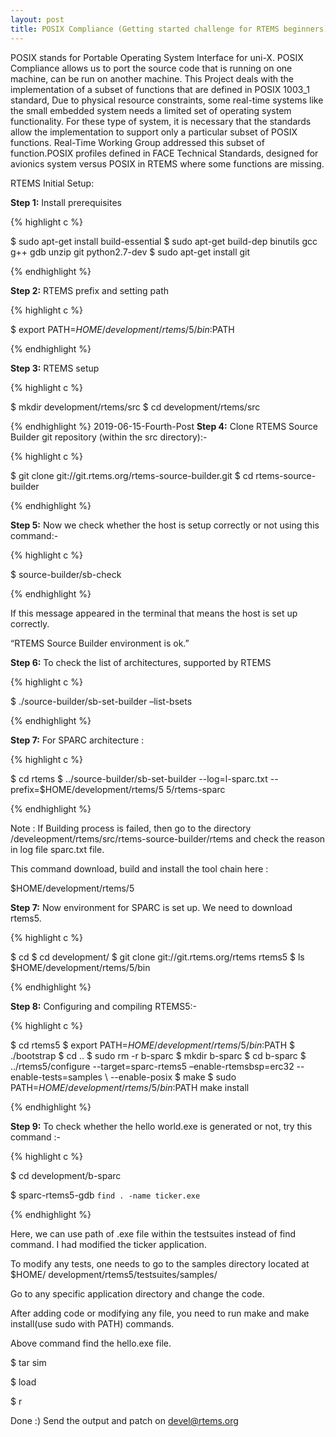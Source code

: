 ```yaml
---
layout: post
title: POSIX Compliance (Getting started challenge for RTEMS beginners) 
---
```


POSIX stands for Portable Operating System Interface for uni-X. POSIX Compliance allows us to 
port the source code that is running on one machine, can be run on another machine. This 
Project deals with the implementation of a subset of functions that are defined in POSIX 
1003_1 standard, Due to physical resource constraints, some real-time systems like the small 
embedded system needs a limited set of operating system functionality. For these type of 
system, it is necessary that the standards allow the implementation to support only a 
particular subset of POSIX functions. Real-Time Working Group addressed this subset of 
function.POSIX profiles defined in FACE Technical Standards, designed for avionics system 
versus POSIX in RTEMS where some functions are missing.

RTEMS Initial Setup:

**Step 1:** Install prerequisites 

{% highlight c %}

$ sudo apt-get install build-essential
$ sudo apt-get build-dep binutils gcc g++ gdb unzip git python2.7-dev
$ sudo apt-get install git

{% endhighlight %}

**Step 2:** RTEMS prefix and setting path

{% highlight c %}

$ export PATH=$HOME/development/rtems/5/bin:$PATH

{% endhighlight %}

**Step 3:** RTEMS setup

{% highlight c %}

$ mkdir development/rtems/src
$ cd development/rtems/src

{% endhighlight %}
2019-06-15-Fourth-Post
**Step 4:** Clone RTEMS Source Builder git repository (within the src directory):-

{% highlight c %}

$ git clone git://git.rtems.org/rtems-source-builder.git
$ cd rtems-source-builder

{% endhighlight %}

**Step 5:** Now we check whether the host is setup correctly or not using this command:-

{% highlight c %}

$ source-builder/sb-check

{% endhighlight %}

If this message appeared in the terminal that means the host is set up correctly.

“RTEMS Source Builder environment is ok.”

**Step 6:** To check the list of architectures, supported by RTEMS

{% highlight c %}

$ ./source-builder/sb-set-builder –list-bsets

{% endhighlight %}

**Step 7:** For SPARC architecture :

{% highlight c %}

$ cd rtems
$ ../source-builder/sb-set-builder --log=l-sparc.txt --prefix=$HOME/development/rtems/5 5/rtems-sparc

{% endhighlight %}

Note : If Building process is failed, then go to the directory 
/develeopment/rtems/src/rtems-source-builder/rtems and check the reason in log file 
sparc.txt file.

This command download, build and install the tool chain here :

$HOME/development/rtems/5

**Step 7:** Now environment for SPARC is set up. We need to download rtems5.

{% highlight c %}

$ cd
$ cd development/
$ git clone git://git.rtems.org/rtems rtems5
$ ls $HOME/development/rtems/5/bin

{% endhighlight %}

**Step 8:** Configuring and compiling RTEMS5:-

{% highlight c %}

$ cd rtems5
$ export PATH=$HOME/development/rtems/5/bin:$PATH
$ ./bootstrap
$ cd ..
$ sudo rm -r b-sparc
$ mkdir b-sparc
$ cd b-sparc
$ ../rtems5/configure --target=sparc-rtems5 –enable-rtemsbsp=erc32 --enable-tests=samples \ 
--enable-posix
$ make
$ sudo PATH=$HOME/development/rtems/5/bin:$PATH make install

{% endhighlight %}

**Step 9:** To check whether the hello world.exe is generated or not, try this command :-

{% highlight c %}

$ cd development/b-sparc

$ sparc-rtems5-gdb `find . -name ticker.exe`

{% endhighlight %}

Here, we can use path of .exe file within the testsuites instead of find command. I had 
modified the ticker application.

To modify any tests, one needs to go to the samples directory located at $HOME/
development/rtems5/testsuites/samples/

Go to any specific application directory and change the code.

After adding code or modifying any file, you need to run make and make install(use sudo with PATH)
commands.

Above command find the hello.exe file.

$ tar sim

$ load

$ r

Done :) Send the output and patch on devel@rtems.org